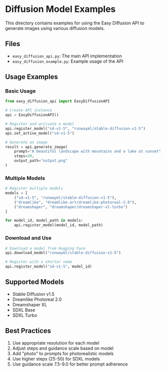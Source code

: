 # Diffusion Model Examples

This directory contains examples for using the Easy Diffusion API to generate images using various diffusion models.

## Files
- `easy_diffusion_api.py`: The main API implementation
- `easy_diffusion_example.py`: Example usage of the API

## Usage Examples

### Basic Usage
```python
from easy_diffusion_api import EasyDiffusionAPI

# Create API instance
api = EasyDiffusionAPI()

# Register and activate a model
api.register_model("sd-v1-5", "runwayml/stable-diffusion-v1-5")
api.set_active_model("sd-v1-5")

# Generate an image
result = api.generate_image(
    prompt="A beautiful landscape with mountains and a lake at sunset",
    steps=20,
    output_path="output.png"
)
```

### Multiple Models
```python
# Register multiple models
models = [
    ("sd-v1-5", "runwayml/stable-diffusion-v1-5"),
    ("dreamlike", "dreamlike-art/dreamlike-photoreal-2.0"),
    ("dreamshaper", "dreamshaper/dreamshaper-xl-turbo")
]

for model_id, model_path in models:
    api.register_model(model_id, model_path)
```

### Download and Use
```python
# Download a model from Hugging Face
api.download_model("runwayml/stable-diffusion-v1-5")

# Register with a shorter name
api.register_model("sd-v1-5", model_id)
```

## Supported Models
- Stable Diffusion v1.5
- Dreamlike Photoreal 2.0
- Dreamshaper XL
- SDXL Base
- SDXL Turbo

## Best Practices
1. Use appropriate resolution for each model
2. Adjust steps and guidance scale based on model
3. Add "photo" to prompts for photorealistic models
4. Use higher steps (25-50) for SDXL models
5. Use guidance scale 7.5-9.0 for better prompt adherence 